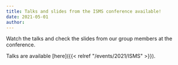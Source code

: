```yaml
---
title: Talks and slides from the ISMS conference available!
date: 2021-05-01
author:
---
```


Watch the talks and check the slides from our group members at the conference.

<!--more-->

Talks are available [here]({{< relref "/events/2021/ISMS" >}}).

